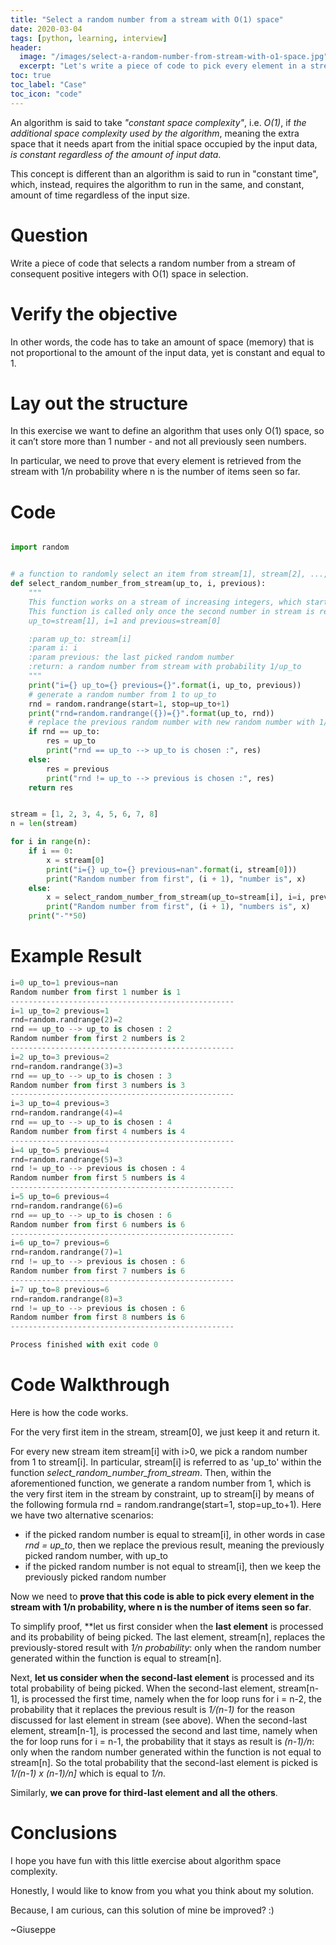 ```yaml
---
title: "Select a random number from a stream with O(1) space"
date: 2020-03-04
tags: [python, learning, interview]
header:
  image: "/images/select-a-random-number-from-stream-with-o1-space.jpg"
  excerpt: "Let's write a piece of code to pick every element in a stream with 1/n probability, where n is the number of items seen so far."
toc: true
toc_label: "Case"
toc_icon: "code"
---
```


An algorithm is said to take *"constant space complexity"*, i.e. *O(1)*, if *the additional space complexity used by the algorithm*, meaning the extra space that it needs apart from the initial space occupied by the input data, *is constant regardless of the amount of input data*.

This concept is different than an algorithm is said to run in "constant time", which, instead, requires the algorithm to run in the same, and constant, amount of time regardless of the input size.

# Question

Write a piece of code that selects a random number from a stream of consequent positive integers with O(1) space in selection.

# Verify the objective

In other words, the code has to take an amount of space (memory) that is not proportional to the amount of the input data, yet is constant and equal to 1.

# Lay out the structure

In this exercise we want to define an algorithm that uses only O(1) space, so it can’t store more than 1 number - and not all previously seen numbers.

In particular, we need to prove that every element is retrieved from the stream with 1/n probability where n is the number of items seen so far.

# Code

~~~python

import random


# a function to randomly select an item from stream[1], stream[2], ..., stream[i]
def select_random_number_from_stream(up_to, i, previous):
    """
    This function works on a stream of increasing integers, which starts from 1.
    This function is called only once the second number in stream is reached, meaning when
    up_to=stream[1], i=1 and previous=stream[0]

    :param up_to: stream[i]
    :param i: i
    :param previous: the last picked random number
    :return: a random number from stream with probability 1/up_to
    """
    print("i={} up_to={} previous={}".format(i, up_to, previous))
    # generate a random number from 1 to up_to
    rnd = random.randrange(start=1, stop=up_to+1)
    print("rnd=random.randrange({})={}".format(up_to, rnd))
    # replace the previous random number with new random number with 1/up_to probability
    if rnd == up_to:
        res = up_to
        print("rnd == up_to --> up_to is chosen :", res)
    else:
        res = previous
        print("rnd != up_to --> previous is chosen :", res)
    return res


stream = [1, 2, 3, 4, 5, 6, 7, 8]
n = len(stream)

for i in range(n):
    if i == 0:
        x = stream[0]
        print("i={} up_to={} previous=nan".format(i, stream[0]))
        print("Random number from first", (i + 1), "number is", x)
    else:
        x = select_random_number_from_stream(up_to=stream[i], i=i, previous=x)
        print("Random number from first", (i + 1), "numbers is", x)
    print("-"*50)

~~~

# Example Result

~~~python
i=0 up_to=1 previous=nan
Random number from first 1 number is 1
--------------------------------------------------
i=1 up_to=2 previous=1
rnd=random.randrange(2)=2
rnd == up_to --> up_to is chosen : 2
Random number from first 2 numbers is 2
--------------------------------------------------
i=2 up_to=3 previous=2
rnd=random.randrange(3)=3
rnd == up_to --> up_to is chosen : 3
Random number from first 3 numbers is 3
--------------------------------------------------
i=3 up_to=4 previous=3
rnd=random.randrange(4)=4
rnd == up_to --> up_to is chosen : 4
Random number from first 4 numbers is 4
--------------------------------------------------
i=4 up_to=5 previous=4
rnd=random.randrange(5)=3
rnd != up_to --> previous is chosen : 4
Random number from first 5 numbers is 4
--------------------------------------------------
i=5 up_to=6 previous=4
rnd=random.randrange(6)=6
rnd == up_to --> up_to is chosen : 6
Random number from first 6 numbers is 6
--------------------------------------------------
i=6 up_to=7 previous=6
rnd=random.randrange(7)=1
rnd != up_to --> previous is chosen : 6
Random number from first 7 numbers is 6
--------------------------------------------------
i=7 up_to=8 previous=6
rnd=random.randrange(8)=3
rnd != up_to --> previous is chosen : 6
Random number from first 8 numbers is 6
--------------------------------------------------

Process finished with exit code 0

~~~

# Code Walkthrough

Here is how the code works.

For the very first item in the stream, stream[0], we just keep it and return it.

For every new stream item stream[i] with i>0, we pick a random number from 1 to stream[i]. In particular, stream[i] is referred to as 'up_to' within the function *select_random_number_from_stream*.
Then, within the aforementioned function, we generate a random number from 1, which is the very first item in the stream by constraint, up to stream[i] by means of the following formula rnd = random.randrange(start=1, stop=up_to+1).
Here we have two alternative scenarios:
 - if the picked random number is equal to stream[i], in other words in case *rnd = up_to*, then we replace the previous result, meaning the previously picked random number, with up_to
 - if the picked random number is not equal to stream[i], then we keep the previously picked random number

Now we need to **prove that this code is able to pick every element in the stream with 1/n probability, where n is the number of items seen so far**.

To simplify proof, **let us first consider when the **last element** is processed and its probability of being picked.
The last element, stream[n], replaces the previously-stored result with *1/n probability*: only when the random number generated within the function is equal to stream[n].

Next, **let us consider when the second-last element** is processed and its total probability of being picked.
When the second-last element, stream[n-1], is processed the first time, namely when the for loop runs for i = n-2,
the probability that it replaces the previous result is *1/(n-1)* for the reason discussed for last element in stream (see above).
When the second-last element, stream[n-1], is processed the second and last time, namely when the for loop runs for i = n-1,
the probability that it stays as result is *(n-1)/n*: only when the random number generated within the function is not equal to stream[n].
So the total probability that the second-last element is picked is *1/(n-1) x (n-1)/n]* which is equal to *1/n*.

Similarly, **we can prove for third-last element and all the others**.

# Conclusions

I hope you have fun with this little exercise about algorithm space complexity.

Honestly, I would like to know from you what you think about my solution.

Because, I am curious, can this solution of mine be improved? :)

~Giuseppe
